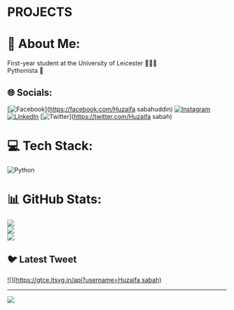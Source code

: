 # PROJECTS
# 💫 About Me:
First-year student at the University of Leicester 👨🏼‍🎓<br>Pythonista 🐍


## 🌐 Socials:
[![Facebook](https://img.shields.io/badge/Facebook-%231877F2.svg?logo=Facebook&logoColor=white)](https://facebook.com/Huzaifa sabahuddin) [![Instagram](https://img.shields.io/badge/Instagram-%23E4405F.svg?logo=Instagram&logoColor=white)](https://instagram.com/Iamhuzaifasabahuddin) [![LinkedIn](https://img.shields.io/badge/LinkedIn-%230077B5.svg?logo=linkedin&logoColor=white)](https://www.linkedin.com/in/huzaifa-sabah-uddin-448555242) [![Twitter](https://img.shields.io/badge/Twitter-%231DA1F2.svg?logo=Twitter&logoColor=white)](https://twitter.com/Huzaifa sabah) 

# 💻 Tech Stack:
![Python](https://img.shields.io/badge/python-3670A0?style=for-the-badge&logo=python&logoColor=ffdd54)
# 📊 GitHub Stats:
![](https://github-readme-stats.vercel.app/api?username=erierintegral77&theme=dark&hide_border=false&include_all_commits=false&count_private=false)<br/>
![](https://github-readme-streak-stats.herokuapp.com/?user=erierintegral77&theme=dark&hide_border=false)<br/>
![](https://github-readme-stats.vercel.app/api/top-langs/?username=erierintegral77&theme=dark&hide_border=false&include_all_commits=false&count_private=false&layout=compact)

## 🐦 Latest Tweet
[![](https://gtce.itsvg.in/api?username=Huzaifa sabah)](https://github.com/VishwaGauravIn/github-twitter-card-embed)

---
[![](https://visitcount.itsvg.in/api?id=erierintegral77&icon=0&color=0)](https://visitcount.itsvg.in)

